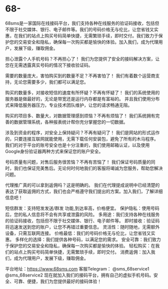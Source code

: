 # 68-
68sms是一家国际在线接码平台，我们支持各种在线服务的验证码接收，包括但不限于社交媒体、银行、电子邮件等。我们的号码价格无与伦比，让您省钱又实惠，在我们的站点上购买号码简单快捷，无需繁琐手续，即时交付。我们致力于保护您的交易安全和隐私，确保每一次购买都是愉快的体验。加入我们，成为代理用户，发展下级，赚取佣金。

担心泄露个人手机号码？不再担心了！
我们为您提供了安全的接码解决方案，让您在无需透露真实号码的情况下接收验证码。

需要的数量庞大，害怕购买到的数量不足？不再害怕了！
我们有着数个运营商支持，无论您需要多少，我们都可以满足您。

购买的数量多，对接收短信的速度有所怀疑？不再有怀疑了！
我们的系统使用的服务器是做最好的，无论是带宽还是运行内存都是有富裕的。
并且我们使用分布式来降低服务器压力，专业技术团队维护，让您的请求畅通无阻。

购买的项目多、数量大，对数据管理感到烦恼？不再有烦恼了！
我们系统拥有完善的数据管理系统，各种报表统计帮你充分掌握您的一切数据。

涉及到资金的程序，对安全上保持疑问？不再有疑问了！
我们是网站的形式运作的，只要连接互联网就能使用，无需下载任何安装包，避免了所有的木马程序。
我们的对于平台的账号安全也是十分注重的，我们使用邮箱认证，以及使用Google身份验证器两种方式来保证您的账户安全。

号码质量有问题，对售后服务很苦恼？不再有苦恼了！
我们保证号码质量的同时，我们也保证完美售后。无论何时何地我们的客服将竭诚为您服务，帮助您解决问题。

代理推广真的可以拿到返佣吗？这是明确的。
我们在代理提成说明中已经清楚的表达了获取返佣的方式，我们也会严格遵守我们提出的方案。加入我们，了解详细信息吧！

短信群发：支持短发发送/群发 功能,到达率高，价格便宜。
保护隐私：使用号码后，您的私人信息将不会有共享或泄露的风险。
多用途：我们支持各种在线服务的验证码接收，包括但不限于社交媒体、银行、电子邮件等。
即时接收：验证码将迅速发送到您的账户，让您不再错过重要信息。
灵活性：随时随地，无需额外设备，只需互联网连接。
价格最低：我们的号码价格无与伦比，让您省钱又实惠。
多样化的选择：我们提供各种号码，以满足您的需求。
安全可靠：我们致力于保护您的交易安全和隐私，确保每一次购买都是愉快的体验。
轻松购买：在我们的站点上购买号码简单快捷，无需繁琐手续，即时交付。
消费返佣：加入我们，成为代理用户，发展下级，赚取佣金。

平台地址：https://www.68sms.com
客服Telegram： @sms_68service1
	      @sms_68service2
现在就加入我们的接码平台，拥有自己的虚拟手机号码。安全、可靠、便捷，我们为您提供最好的接码体验！
